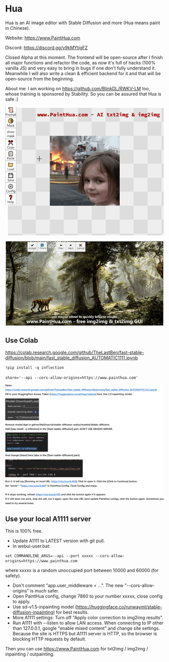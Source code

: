 # Hua
Hua is an AI image editor with Stable Diffusion and more (Hua means paint in Chinese).

Website: https://www.PaintHua.com

Discord: https://discord.gg/y9kMYtjgFZ

Closed Alpha at this moment. The frontend will be open-source after I finish all major functions and refactor the code, as now it's full of hacks (100% vanilla JS) and very easy to bring in bugs if one don't fully understand it. Meanwhile I will also write a clean & efficient backend for it and that will be open-source from the beginning. 

About me: I am working on https://github.com/BlinkDL/RWKV-LM too, whose training is sponsored by Stability. So you can be assured that Hua is safe :)

![](https://raw.githubusercontent.com/BlinkDL/Hua/main/Hua-Demo.gif)

![](https://raw.githubusercontent.com/BlinkDL/Hua/main/Hua-Demo2.gif)

## Use Colab

https://colab.research.google.com/github/TheLastBen/fast-stable-diffusion/blob/main/fast_stable_diffusion_AUTOMATIC1111.ipynb
```
!pip install -q inflection

share='--api --cors-allow-origins=https://www.painthua.com'
```
![](https://raw.githubusercontent.com/BlinkDL/Hua/main/colab_guide.png)

## Use your local A1111 server

This is 100% free.

* Update A1111 to LATEST version with git pull.
* In webui-user.bat: 
```
set COMMANDLINE_ARGS=--api --port xxxxx --cors-allow-origins=https://www.painthua.com
```
where xxxxx is a random unoccupied port between 10000 and 60000 (for safety).
* Don't comment "app.user_middleware = ...". The new "--cors-allow-origins" is much safer.
* Open PaintHua config, change 7860 to your number xxxxx, close config to apply.
* Use sd-v1.5-inpainting model (https://huggingface.co/runwayml/stable-diffusion-inpainting) for best results. 
* More A1111 settings: Turn off "Apply color correction to img2img results".
* Run A1111 with --listen to allow LAN access. When connecting to IP other than 127.0.0.1, google "enable mixed content" and change site settings. Because the site is HTTPS but A1111 server is HTTP, so the browser is blocking HTTP requests by default.

Then you can use https://www.PaintHua.com for txt2img / img2img / inpainting / outpainting.
